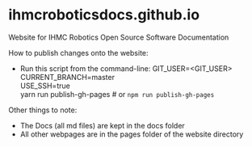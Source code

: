 # ihmcroboticsdocs.github.io
Website for IHMC Robotics Open Source Software Documentation

How to publish changes onto the website:
- Run this script from the command-line:
GIT_USER=<GIT_USER> \
  CURRENT_BRANCH=master \
  USE_SSH=true \
  yarn run publish-gh-pages # or `npm run publish-gh-pages`
  
Other things to note:
- The Docs (all md files) are kept in the docs folder
- All other webpages are in the pages folder of the website directory
